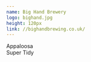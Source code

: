```yaml
---
name: Big Hand Brewery
logo: bighand.jpg
height: 120px
link: //bighandbrewing.co.uk/
---
```

<ul style="list-style-type:none; margin:0; padding:0;">
  <li>Appaloosa</li>
  <li>Super Tidy</li>
</ul>

